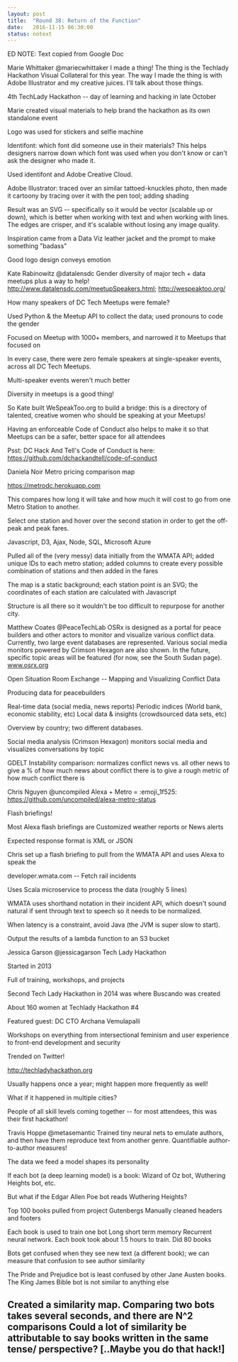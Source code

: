 ```yaml
---
layout: post
title:  "Round 38: Return of the Function"
date:   2016-11-15 06:30:00
status: notext
---
```


ED NOTE: Text copied from Google Doc


Marie Whittaker
@mariecwhittaker
I made a thing! The thing is the Techlady Hackathon Visual Collateral for this year. The way I made the thing is with Adobe Illustrator and my creative juices. I'll talk about those things.

4th TechLady Hackathon -- day of learning and hacking in late October

Marie created visual materials to help brand the hackathon as its own standalone event

Logo was used for stickers and selfie machine

Identifont: which font did someone use in their materials? This helps designers narrow down which font was used when you don't know or can't ask the designer who made it.

Used identifont and Adobe Creative Cloud.

Adobe Illustrator: traced over an similar tattoed-knuckles photo, then made it cartoony by tracing over it with the pen tool; adding shading

Result was an SVG -- specifically so it would be vector (scalable up or down), which is better when working with text and when working with lines.  The edges are crisper, and it's scalable without losing any image quality.

Inspiration came from a Data Viz leather jacket and the prompt to make something "badass"

Good logo design conveys emotion 

Kate Rabinowitz
@datalensdc
Gender diversity of major tech + data meetups plus a way to help!
http://www.datalensdc.com/meetupSpeakers.html; http://wespeaktoo.org/

How many speakers of DC Tech Meetups were female?


Used Python & the Meetup API to collect the data; used pronouns to code the gender

Focused on Meetup with 1000+ members, and narrowed it to Meetups that focused on 

In every case, there were zero female speakers at single-speaker events, across all DC Tech Meetups.

Multi-speaker events weren't much better

Diversity in meetups is a good thing! 

So Kate built WeSpeakToo.org to build a bridge: this is a directory of talented, creative women who should be speaking at your Meetups!

Having an enforceable Code of Conduct also helps to make it so that Meetups can be a safer, better space for all attendees

Psst: DC Hack And Tell's Code of Conduct is here: https://github.com/dchackandtell/code-of-conduct

Daniela Noir
Metro pricing comparison map

https://metrodc.herokuapp.com

This compares how long it will take and how much it will cost to go from one Metro Station to another.

Select one station and hover over the second station in order to get the off-peak and peak fares.

Javascript, D3, Ajax, Node, SQL, Microsoft Azure

Pulled all of the (very messy) data initially from the WMATA API; added unique IDs to each metro station; added columns to create every possible combination of stations and then added in the fares

The map is a static background; each station point is an SVG; the coordinates of each station are calculated with Javascript

Structure is all there so it wouldn't be too difficult to repurpose for another city.

Matthew Coates
@PeaceTechLab
OSRx is designed as a portal for peace builders and other actors to monitor and visualize various conflict data. Currently, two large event databases are represented. Various social media monitors powered by Crimson Hexagon are also shown. In the future, specific topic areas will be featured (for now, see the South Sudan page).
www.osrx.org

Open Situation Room Exchange -- Mapping and Visualizing Conflict Data

Producing data for peacebuilders

Real-time data (social media, news reports)
Periodic indices (World bank, economic stability, etc)
Local data & insights (crowdsourced data sets, etc)

Overview by country; two different databases.

Social media analysis (Crimson Hexagon) monitors social media and visualizes conversations by topic

GDELT Instability comparison: normalizes conflict news vs. all other news to give a % of how much news about conflict there is to give a rough metric of how much conflict there is

Chris Nguyen
@uncompiled
Alexa + Metro = :emoji_1f525: 
https://github.com/uncompiled/alexa-metro-status

Flash briefings!

Most Alexa flash briefings are Customized weather reports or News alerts

Expected response format is XML or JSON

Chris set up a flash briefing to pull from the WMATA API and uses Alexa to speak the 

developer.wmata.com -- Fetch rail incidents

Uses Scala microservice to process the data (roughly 5 lines)

WMATA uses shorthand notation in their incident API, which doesn't sound natural if sent through text to speech so it needs to be normalized.

When latency is a constraint, avoid Java (the JVM is super slow to start).

Output the results of a lambda function to an S3 bucket



Jessica Garson
@jessicagarson
Tech Lady Hackathon

Started in 2013

Full of training, workshops, and projects

Second Tech Lady Hackathon in 2014 was where Buscando was created

About 160 women at Techlady Hackathon #4 

Featured guest: DC CTO Archana Vemulapalli

Workshops on everything from intersectional feminism and user experience to front-end development and security

Trended on Twitter!

http://techladyhackathon.org

Usually happens once a year; might happen more frequently as well!

What if it happened in multiple cities?

People of all skill levels coming together -- for most attendees, this was their first hackathon!





Travis Hoppe
@metasemantic
Trained tiny neural nets to emulate authors, and then have them reproduce text from another genre. Quantifiable author-to-author measures!

The data we feed a model shapes its personality

If each bot (a deep learning model) is a book: Wizard of Oz bot, Wuthering Heights bot, etc.

But what if the Edgar Allen Poe bot reads Wuthering Heights?

Top 100 books pulled from project Gutenbergs
Manually cleaned headers and footers

Each book is used to train one bot 
Long short term memory Recurrent neural network. Each book took about 1.5 hours to train. Did 80 books 

Bots get confused when they see new text (a different book); we can measure that confusion to see author similarity

The Pride and Prejudice bot  is least confused by other Jane Austen books. The King James Bible bot is not similar to anything else 

Created a similarity map. Comparing two bots takes several seconds, and there are N^2 comparisons 
Could a lot of similarity be attributable to say books written in the same tense/ perspective? 
[..Maybe you do that hack!]
---

